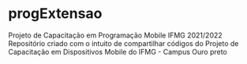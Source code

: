 # progExtensao
Projeto de Capacitação em Programação Mobile IFMG 2021/2022
Repositório criado com o intuito de compartilhar códigos do Projeto de Capacitação em Dispositivos Mobile do IFMG - Campus Ouro preto
